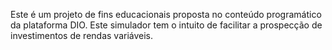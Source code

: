 Este é um projeto de fins educacionais proposta no conteúdo programático da plataforma DIO. Este simulador tem o intuito de facilitar a prospecção de investimentos de rendas variáveis.
